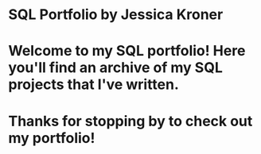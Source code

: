 # SQL Portfolio by Jessica Kroner

# Welcome to my SQL portfolio! Here you'll find an archive of my SQL projects that I've written. 

# Thanks for stopping by to check out my portfolio! 
